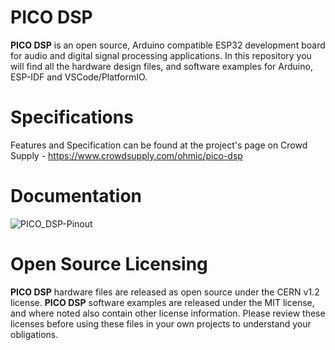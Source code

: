 # PICO DSP

**PICO DSP** is an open source, Arduino compatible ESP32 development board for audio and digital signal processing applications. In this repository you will find all the hardware design files, and software examples for Arduino, ESP-IDF and VSCode/PlatformIO. 

# Specifications 

Features and Specification can be found at the project's page on Crowd Supply - https://www.crowdsupply.com/ohmic/pico-dsp

# Documentation 

![PICO_DSP-Pinout](https://user-images.githubusercontent.com/66629326/122237980-ab1be080-ceb7-11eb-8d9a-83141a8bc71b.jpg)

# Open Source Licensing 

**PICO DSP** hardware files are released as open source under the CERN v1.2 license. **PICO DSP** software examples are released under the MIT license, and where noted also contain other license information. Please review these licenses before using these files in your own projects to understand your obligations.

